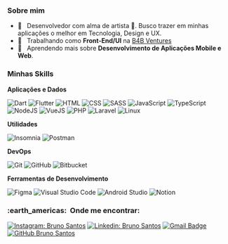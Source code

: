
<h3> Sobre mim </h3>

- 🤔 &nbsp; Desenvolvedor com alma de artista 🎨. Busco trazer em minhas aplicações o melhor em Tecnologia, Design e UX.
- 💼 &nbsp; Trabalhando como **Front-End/UI** na <a href="https://www.b4b.ventures/">B4B Ventures</a>
- 🌱 &nbsp; Aprendendo mais sobre **Desenvolvimento de Aplicações Mobile e Web**.

<h3> Minhas Skills </h3>

**Aplicações e Dados**
  
  ![Dart](https://img.shields.io/badge/-Dart-333333?style=flat&logo=Dart&logoColor=0175C2)
  ![Flutter](https://img.shields.io/badge/-Flutter-333333?style=flat&logo=Flutter&logoColor=45D1FD)
  ![HTML](https://img.shields.io/badge/-HTML-333333?style=flat&logo=HTML5&logoColor=E34F26)
  ![CSS](https://img.shields.io/badge/-CSS-333333?style=flat&logo=CSS3&logoColor=1572B6)
  ![SASS](https://img.shields.io/badge/-SASS-333333?style=flat&logo=SASS&logoColor=CC6699)
  ![JavaScript](https://img.shields.io/badge/-JavaScript-333333?style=flat&logo=Javascript&logoColor=F7DF1E)
  ![TypeScript](https://img.shields.io/badge/-TypeScript-333333?style=flat&logo=Typescript&logoColor=3178C6)
  ![NodeJS](https://img.shields.io/badge/-NodeJS-333333?style=flat&logo=Node.Js&logoColor=339933)
  ![VueJS](https://img.shields.io/badge/-VueJS-333333?style=flat&logo=Vue.Js&logoColor=4FC08D)
  ![PHP](https://img.shields.io/badge/-PHP-333333?style=flat&logo=PHP&logoColor=777BB4)
  ![Laravel](https://img.shields.io/badge/-Laravel-333333?style=flat&logo=Laravel&logoColor=FF2D20)
  ![Linux](https://img.shields.io/badge/-Linux-333333?style=flat&logo=Linux&logoColor=FCC624)

**Utilidades**

  ![Insomnia](https://img.shields.io/badge/-Insomnia-333333?style=flat&logo=Insomnia&logoColor=5849BE)
  ![Postman](https://img.shields.io/badge/-Postman-333333?style=flat&logo=Postman&logoColor=FF6C37)

**DevOps**

  ![Git](https://img.shields.io/badge/-Git-333333?style=flat&logo=git&logoColor=F05032)
  ![GitHub](https://img.shields.io/badge/-GitHub-333333?style=flat&logo=github&logoColor=FFFFFF)
  ![Bitbucket](https://img.shields.io/badge/-Bitbucket-333333?style=flat&logo=bitbucket&logoColor=0052CC)

**Ferramentas de Desenvolvimento**

  ![Figma](https://img.shields.io/badge/-Figma-333333?style=flat&logo=Figma&logoColor=F24E1E)
  ![Visual Studio Code](https://img.shields.io/badge/-Visual%20Studio%20Code-333333?style=flat&logo=visual-studio-code&logoColor=007ACC)
  ![Android Studio](https://img.shields.io/badge/-Android%20Studio-333333?style=flat&logo=android-studio&logoColor=3DDC84)
  ![Notion](https://img.shields.io/badge/-Notion-333333?style=flat&logo=Notion&logoColor=FFFFFF)

<h3> :earth_americas: &nbsp;Onde me encontrar: </h3> 

[![Instagram: Bruno Santos](https://img.shields.io/badge/-Bruno%20Santos-E4405F?style=flat&logo=Instagram&logoColor=FFFFFF&link=https://www.instagram.com/santos._.bruno/)](https://www.instagram.com/santos._.bruno/)
[![Linkedin: Bruno Santos](https://img.shields.io/badge/-Bruno%20Santos-0A66C2?style=flat&logo=Linkedin&logoColor=FFFFFF&link=https://www.linkedin.com/in/bruno-santos-917558ba/)](https://www.linkedin.com/in/bruno-santos-917558ba/)
[![Gmail Badge](https://img.shields.io/badge/-bruno.dos1997@gmail.com-EA4335?style=flat&logo=Gmail&logoColor=FFFFFF&link=mailto:bruno.dos1997@gmail.com)](mailto:bruno.dos1997@gmail.com)
[![GitHub Bruno Santos]( https://img.shields.io/github/followers/brsHUnterX?label=follow&style=social)](https://github.com/brsHunterX)
